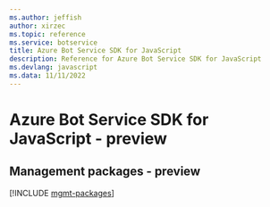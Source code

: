 ```yaml
---
ms.author: jeffish
author: xirzec
ms.topic: reference
ms.service: botservice
title: Azure Bot Service SDK for JavaScript
description: Reference for Azure Bot Service SDK for JavaScript
ms.devlang: javascript
ms.data: 11/11/2022
---
```

# Azure Bot Service SDK for JavaScript - preview

## Management packages - preview
[!INCLUDE [mgmt-packages](bot-service-mgmt-index.md)]